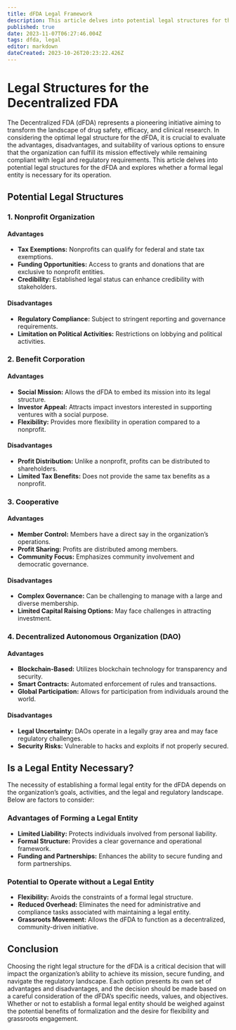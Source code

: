 ```yaml
---
title: dFDA Legal Framework
description: This article delves into potential legal structures for the dFDA and explores whether a formal legal entity is necessary for its operation.
published: true
date: 2023-11-07T06:27:46.004Z
tags: dfda, legal
editor: markdown
dateCreated: 2023-10-26T20:23:22.426Z
---
```


# Legal Structures for the Decentralized FDA 

The Decentralized FDA (dFDA) represents a pioneering initiative aiming to transform the landscape of drug safety, efficacy, and clinical research. In considering the optimal legal structure for the dFDA, it is crucial to evaluate the advantages, disadvantages, and suitability of various options to ensure that the organization can fulfill its mission effectively while remaining compliant with legal and regulatory requirements. This article delves into potential legal structures for the dFDA and explores whether a formal legal entity is necessary for its operation.

## Potential Legal Structures

### 1. Nonprofit Organization

#### Advantages
- **Tax Exemptions:** Nonprofits can qualify for federal and state tax exemptions.
- **Funding Opportunities:** Access to grants and donations that are exclusive to nonprofit entities.
- **Credibility:** Established legal status can enhance credibility with stakeholders.

#### Disadvantages
- **Regulatory Compliance:** Subject to stringent reporting and governance requirements.
- **Limitation on Political Activities:** Restrictions on lobbying and political activities.

### 2. Benefit Corporation

#### Advantages
- **Social Mission:** Allows the dFDA to embed its mission into its legal structure.
- **Investor Appeal:** Attracts impact investors interested in supporting ventures with a social purpose.
- **Flexibility:** Provides more flexibility in operation compared to a nonprofit.

#### Disadvantages
- **Profit Distribution:** Unlike a nonprofit, profits can be distributed to shareholders.
- **Limited Tax Benefits:** Does not provide the same tax benefits as a nonprofit.

### 3. Cooperative

#### Advantages
- **Member Control:** Members have a direct say in the organization’s operations.
- **Profit Sharing:** Profits are distributed among members.
- **Community Focus:** Emphasizes community involvement and democratic governance.

#### Disadvantages
- **Complex Governance:** Can be challenging to manage with a large and diverse membership.
- **Limited Capital Raising Options:** May face challenges in attracting investment.

### 4. Decentralized Autonomous Organization (DAO)

#### Advantages
- **Blockchain-Based:** Utilizes blockchain technology for transparency and security.
- **Smart Contracts:** Automated enforcement of rules and transactions.
- **Global Participation:** Allows for participation from individuals around the world.

#### Disadvantages
- **Legal Uncertainty:** DAOs operate in a legally gray area and may face regulatory challenges.
- **Security Risks:** Vulnerable to hacks and exploits if not properly secured.

## Is a Legal Entity Necessary?

The necessity of establishing a formal legal entity for the dFDA depends on the organization’s goals, activities, and the legal and regulatory landscape. Below are factors to consider:

### Advantages of Forming a Legal Entity
- **Limited Liability:** Protects individuals involved from personal liability.
- **Formal Structure:** Provides a clear governance and operational framework.
- **Funding and Partnerships:** Enhances the ability to secure funding and form partnerships.

### Potential to Operate without a Legal Entity
- **Flexibility:** Avoids the constraints of a formal legal structure.
- **Reduced Overhead:** Eliminates the need for administrative and compliance tasks associated with maintaining a legal entity.
- **Grassroots Movement:** Allows the dFDA to function as a decentralized, community-driven initiative.

## Conclusion

Choosing the right legal structure for the dFDA is a critical decision that will impact the organization’s ability to achieve its mission, secure funding, and navigate the regulatory landscape. Each option presents its own set of advantages and disadvantages, and the decision should be made based on a careful consideration of the dFDA’s specific needs, values, and objectives. Whether or not to establish a formal legal entity should be weighed against the potential benefits of formalization and the desire for flexibility and grassroots engagement.